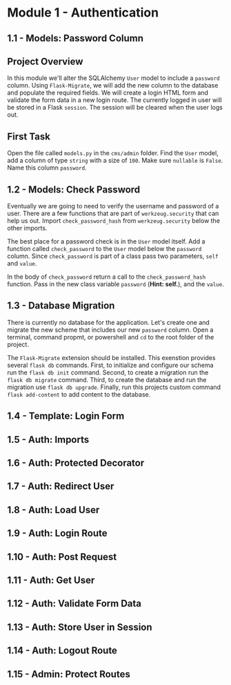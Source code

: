 # Module 1 - Authentication

## 1.1 - Models: Password Column
[tag]: # (@pytest.mark.test_models_password_column_module1)
Project Overview
-----
In this module we'll alter the SQLAlchemy `User` model to include a `password` column. Using `Flask-Migrate`, we will add the new column to the database and populate the required fields. We will create a login HTML form and validate the form data in a new login route. The currently logged in user will be stored in a Flask `session`. The session will be cleared when the user logs out.

First Task 
----- 
Open the file called `models.py` in the `cms/admin` folder. Find the `User` model, add a column of type `string` with a size of `100`. Make sure `nullable` is `False`. Name this column `password`.

## 1.2 - Models: Check Password
[tag]: # (@pytest.mark.test_models_check_password_module1)
Eventually we are going to need to verify the username and password of a user. There are a few functions that are part of `werkzeug.security` that can help us out. Import `check_password_hash` from `werkzeug.security` below the other imports.

The best place for a password check is in the `User` model itself. Add a function called `check_password` to the `User` model below the `password` column. Since `check_password` is part of a class pass two parameters, `self` and `value`.

In the body of `check_password` return a call to the `check_password_hash` function. Pass in the new class variable `password` (**Hint: self.**), and the `value`.

## 1.3 - Database Migration
[tag]: # (@pytest.mark.test_database_migration_module1)
There is currently no database for the application. Let's create one and migrate the new scheme that includes our new `password` column. Open a terminal, command propmt, or powershell and `cd` to the root folder of the project.

The `Flask-Migrate` extension should be installed. This exenstion provides several `flask db` commands.
First, to initialize and configure our schema run the `flask db init` command.
Second, to create a migration run the `flask db migrate` command.
Third, to create the database and run the migration use `flask db upgrade`.
Finally, run this projects custom command `flask add-content` to add content to the database.

## 1.4 - Template: Login Form
[tag]: # (@pytest.mark.test_template_login_form_module1)


## 1.5 - Auth: Imports
[tag]: # (@pytest.mark.test_auth_imports_module1)


## 1.6 - Auth: Protected Decorator
[tag]: # (@pytest.mark.test_auth_protected_decorator_module1)


## 1.7 - Auth: Redirect User
[tag]: # (@pytest.mark.test_auth_redirect_user_module1)


## 1.8 - Auth: Load User
[tag]: # (@pytest.mark.test_auth_load_user_module1)


## 1.9 - Auth: Login Route
[tag]: # (@pytest.mark.test_auth_login_route_module1)


## 1.10 - Auth: Post Request
[tag]: # (@pytest.mark.test_auth_post_request_module1)


## 1.11 - Auth: Get User
[tag]: # (@pytest.mark.test_auth_get_user_module1)


## 1.12 - Auth: Validate Form Data
[tag]: # (@pytest.mark.test_auth_validate_form_data_module1)


## 1.13 - Auth: Store User in Session
[tag]: # (@pytest.mark.test_auth_store_user_in_session_module1)


## 1.14 - Auth: Logout Route
[tag]: # (@pytest.mark.test_auth_logout_route_module1)


## 1.15 - Admin: Protect Routes
[tag]: # (@pytest.mark.test_admin_protect_routes_module1)

